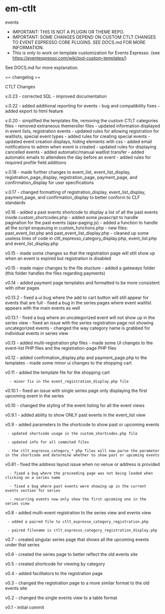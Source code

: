 em-ctlt
=======

events

* IMPORTANT: THIS IS NOT A PLUGIN OR THEME REPO.
* IMPORTANT: SOME CHANGES DEPEND ON CUSTOM CTLT CHANGES TO EVENT ESPRESSO CORE PLUGINS. SEE DOCS.md FOR MORE INFORMATION. 
* This is only to work on template customization for Events Espresso. (see https://eventespresso.com/wiki/put-custom-templates/)

See DOCS.md for more explanation.

== changelog ==

CTLT Changes

v.0.23 - corrected SQL
       - improved documentation

v.0.22 - added additional reporting for events
      - bug and compatibility fixes
      - added export to html feature

v.0.20 - simplified the templates file, removing the custom CTLT categories files
      - removed extraneous themeroller files
      - updated information displayed in event lists, registration events
      - updated rules for allowing registration for waitlists, special event types
      - added rules for creating special events
      - updated event creation displays, hiding elements with css
      - added email notifications to admin when event is created
      - updated rules for displaying cancelled events
      - added automatic/manual waitlist transfer
      - added automatic emails to attendees the day before an event
      - added rules for required profile field additions

v.0.18 - made further changes to event_list, event_list_display, registration_page_display, registration_page, payment_page, and confirmation_display for user specifications

v.0.17 - changed formatting of registration_display, event_list_display, payment_page, and confirmation_display to better conform to CLF standards

v0.16 - added a past events shortcode to display a list of all the past events inside custom_shortcodes.php
      - added some javascript to handle pagination for the past events (ajax-paging.js)
      - added a function to handle all the script enqueuing in custom_functions.php
      - new files: past_event_list.php and past_event_list_display.php
      - cleaned up some useless lines of code in ctlt_espresso_category_display.php, event_list.php and event_list_display.php

v0.15 - made some changes so that the registration page will still show up when an event is expired but registration is disabled

v0.15 - made major changes to the file stucture
      - added a gateways folder (this folder handles the files regarding payments)
      
v0.14 - added payment page templates and formatted to be more consistent with other pages

v0.13.2 - fixed a ui bug where the add to cart button will still appear for events that are full
        - fixed a bug in the series pages where event waitlist appears with the main events as well

v0.13.1 - fixed a bug where an uncategorized event will not show up in the series view
        - fixed an issue with the series registration page not showing uncategorized events
        - changed the way category name is grabbed for individual events in series view

v0.13 - added multi-registration php files
      - made some UI changes to the event-list PHP files and the registration-page PHP files

v0.12 
      - added confirmation_display.php and payment_page.php to the templates
      - made some minor ui changes to the shopping cart

v0.11 
      - added the template file for the shopping cart
      
      - minor fix in the event_registration_display.php file

v0.10.1 
        - fixed an issue with single series page only displaying the first upcoming event in the series

v0.10 
      - changed the styling of the event listing for all the event views

v0.9.1 
       - added ability to show ONLY past events in the event_list view

v0.9 
     - added parameters to the shortcode to show past or upcoming events
     
     - updated shortcode usage in the custom_shortcodes.php file
     
     - updated info for all commited files
     
     - the ctlt_espresso_category_* php files will now parse the parameter in the shortcode and determine whether to show past or upcoming events

v0.81 
      - fixed the address layout issue when no venue or address is provided
     
      - fixed a bug where the proceeding page was not being loaded when clicking on a series name
     
      - fixed a bug where past events were showing up in the current events section for series
     
      - recurring events now only show the first upcoming one in the series view

v0.8 
     - added multi-event registration to the series view and events view
     
     - added a paired file to ctlt_espresso_category_registration.php
     
     - paired filename is ctlt_espresso_category_registration_display.php

v0.7 
     - created singular series page that shows all the upcoming events under that series

v0.6 
     - created the series page to better reflect the old events site

v0.5 
     - created shortcode for viewing by category

v0.4 
     - added facilitators to the registration page

v0.3 
     - changed the registration page to a more similar format to the old events site

v0.2 
     - changed the single events view to a table format

v0.1 
     - initial commit

